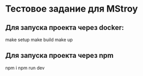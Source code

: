 # Тестовое задание для MStroy

## Для запуска проекта через docker:

make setup
make build
make up

## Для запуска проекта через npm

npm i
npm run dev